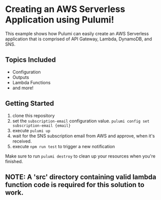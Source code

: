 # Creating an AWS Serverless Application using Pulumi!

This example shows how Pulumi can easily create an AWS Serverless application that is comprised of API Gateway, Lambda, DynamoDB, and SNS.

## Topics Included
- Configuration
- Outputs
- Lambda Functions
- and more!

## Getting Started
1. clone this repository
2. set the `subscription-email` configuration value. `pulumi config set subscription-email {email}`
3. execute `pulumi up`
4. wait for the SNS subscription email from AWS and approve, when it's received.
5. execute `npm run test` to trigger a new notification

Make sure to run `pulumi destroy` to clean up your resources when you're finished.

## NOTE: A 'src' directory containing valid lambda function code is required for this solution to work.
